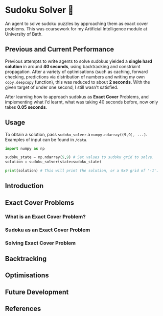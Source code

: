 # Sudoku Solver 🧩
An agent to solve sudoku puzzles by approaching them as exact cover problems.
This was coursework for my Artificial Intelligence module at University of Bath.
## Previous and Current  Performance
Previous attempts to write agents to solve sudokus yielded a **single hard solution** in around **40 seconds**, using backtracking and constriaint
propagation. After a variety of optimisations (such as caching, forward checking, predictions via distribution of 
numbers and writing my own `copy.deepcopy` function), this was reduced to about **2 seconds**. With the given target of 
under one second, I still wasn't satisfied.

After learning how to approach sudokus as **Exact Cover** Problems, and implementing what I'd learnt, what was taking 40
seconds before, now only takes **0.05 seconds**. 

## Usage
To obtain a solution, pass `sudoku_solver` a `numpy.ndarray((9,9), ...)`. Examples of input can be found in `/data`.
```python
import numpy as np

sudoku_state = np.ndarray(9,9) # Set values to sudoku grid to solve.
solution = sudoku_solver(state=sudoku_state)

print(solution) # This will print the solution, or a 9x9 grid of '-1'.
```

## Introduction
## Exact Cover Problems
### What is an Exact Cover Problem?
### Sudoku as an Exact Cover Problem
### Solving Exact Cover Problem
## Backtracking
## Optimisations
## Future Development
## References
